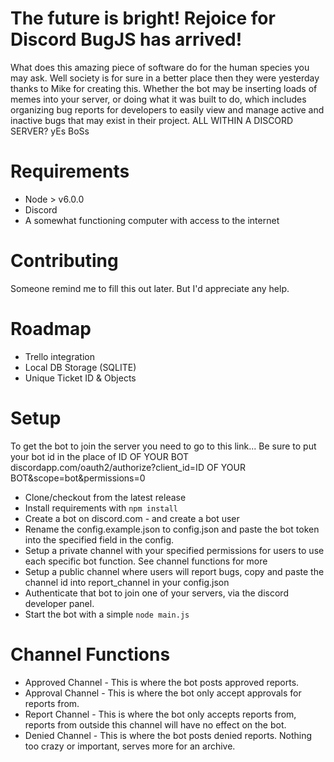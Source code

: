 # The future is bright! Rejoice for Discord BugJS has arrived!
What does this amazing piece of software do for the human species you may ask.
Well society is for sure in a better place then they were yesterday thanks to Mike for creating this. Whether the bot may be inserting loads of memes into your server, or doing what it was built to do, which includes organizing bug reports for developers to easily view and manage active and inactive bugs that may exist in their project.
ALL WITHIN A DISCORD SERVER? yEs BoSs 

# Requirements
* Node > v6.0.0
* Discord
* A somewhat functioning computer with access to the internet

# Contributing
Someone remind me to fill this out later. But I'd appreciate any help.

# Roadmap
* Trello integration
* Local DB Storage (SQLITE)
* Unique Ticket ID & Objects

# Setup
To get the bot to join the server you need to go to this link... Be sure to put your bot id in the 
place of ID OF YOUR BOT
discordapp.com/oauth2/authorize?client_id=ID OF YOUR BOT&scope=bot&permissions=0

* Clone/checkout from the latest release
* Install requirements with ```npm install```
* Create a bot on discord.com - and create a bot user
* Rename the config.example.json to config.json and paste the bot token into the specified field in the config.
* Setup a private channel with your specified permissions for users to use each specific bot function. See channel functions for more
* Setup a public channel where users will report bugs, copy and paste the channel id into report_channel in your config.json
* Authenticate that bot to join one of your servers, via the discord developer panel.
* Start the bot with a simple ```node main.js```

# Channel Functions
* Approved Channel - This is where the bot posts approved reports.
* Approval Channel - This is where the bot only accept approvals for reports from.
* Report Channel - This is where the bot only accepts reports from, reports from outside this channel will have no effect on the bot.
* Denied Channel - This is where the bot posts denied reports. Nothing too crazy or important, serves more for an archive.